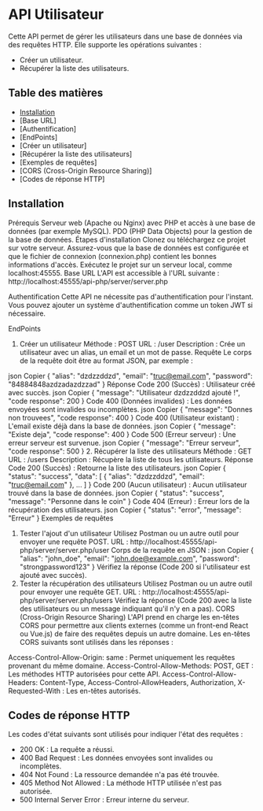 # API Utilisateur

Cette API permet de gérer les utilisateurs dans une base de données via des requêtes HTTP. Elle supporte les opérations suivantes :

- Créer un utilisateur.
- Récupérer la liste des utilisateurs.

## Table des matières

- [Installation](#installation)
- [Base URL]
- [Authentification]
- [EndPoints]
- [Créer un utilisateur]
- [Récupérer la liste des utilisateurs]
- [Exemples de requêtes]
- [CORS (Cross-Origin Resource Sharing)]
- [Codes de réponse HTTP]

## Installation

Prérequis
Serveur web (Apache ou Nginx) avec PHP et accès à une base de données (par exemple MySQL).
PDO (PHP Data Objects) pour la gestion de la base de données.
Étapes d'installation
Clonez ou téléchargez ce projet sur votre serveur.
Assurez-vous que la base de données est configurée et que le fichier de connexion (connexion.php) contient les bonnes informations d'accès.
Exécutez le projet sur un serveur local, comme localhost:45555.
Base URL
L'API est accessible à l'URL suivante :
http://localhost:45555/api-php/server/server.php

Authentification
Cette API ne nécessite pas d'authentification pour l'instant. Vous pouvez ajouter un système d'authentification comme un token JWT si nécessaire.

EndPoints

1. Créer un utilisateur
   Méthode : POST
   URL : /user
   Description : Crée un utilisateur avec un alias, un email et un mot de passe.
   Requête
   Le corps de la requête doit être au format JSON, par exemple :

json
Copier
{
"alias": "dzdzzddzd",
"email": "truc@email.com",
"password": "84884848azdzadazdzzad"
}
Réponse
Code 200 (Succès) : Utilisateur créé avec succès.
json
Copier
{
"message": "Utilisateur dzdzzddzd ajouté !",
"code response": 200
}
Code 400 (Données invalides) : Les données envoyées sont invalides ou incomplètes.
json
Copier
{
"message": "Donnes non trouvees",
"code response": 400
}
Code 400 (Utilisateur existant) : L'email existe déjà dans la base de données.
json
Copier
{
"message": "Existe deja",
"code response": 400
}
Code 500 (Erreur serveur) : Une erreur serveur est survenue.
json
Copier
{
"message": "Erreur serveur",
"code response": 500
} 2. Récupérer la liste des utilisateurs
Méthode : GET
URL : /users
Description : Récupère la liste de tous les utilisateurs.
Réponse
Code 200 (Succès) : Retourne la liste des utilisateurs.
json
Copier
{
"status": "success",
"data": [
{
"alias": "dzdzzddzd",
"email": "truc@email.com"
},
...
]
}
Code 200 (Aucun utilisateur) : Aucun utilisateur trouvé dans la base de données.
json
Copier
{
"status": "success",
"message": "Personne dans le coin"
}
Code 404 (Erreur) : Erreur lors de la récupération des utilisateurs.
json
Copier
{
"status": "error",
"message": "Erreur"
}
Exemples de requêtes

1. Tester l'ajout d'un utilisateur
   Utilisez Postman ou un autre outil pour envoyer une requête POST.
   URL : http://localhost:45555/api-php/server/server.php/user
   Corps de la requête en JSON :
   json
   Copier
   {
   "alias": "john_doe",
   "email": "john.doe@example.com",
   "password": "strongpassword123"
   }
   Vérifiez la réponse (Code 200 si l'utilisateur est ajouté avec succès).
2. Tester la récupération des utilisateurs
   Utilisez Postman ou un autre outil pour envoyer une requête GET.
   URL : http://localhost:45555/api-php/server/server.php/users
   Vérifiez la réponse (Code 200 avec la liste des utilisateurs ou un message indiquant qu'il n'y en a pas).
   CORS (Cross-Origin Resource Sharing)
   L'API prend en charge les en-têtes CORS pour permettre aux clients externes (comme un front-end React ou Vue.js) de faire des requêtes depuis un autre domaine. Les en-têtes CORS suivants sont utilisés dans les réponses :

Access-Control-Allow-Origin: same : Permet uniquement les requêtes provenant du même domaine.
Access-Control-Allow-Methods: POST, GET : Les méthodes HTTP autorisées pour cette API.
Access-Control-Allow-Headers: Content-Type, Access-Control-AllowHeaders, Authorization, X-Requested-With : Les en-têtes autorisés.

## Codes de réponse HTTP

Les codes d'état suivants sont utilisés pour indiquer l'état des requêtes :

- 200 OK : La requête a réussi.
- 400 Bad Request : Les données envoyées sont invalides ou incomplètes.
- 404 Not Found : La ressource demandée n'a pas été trouvée.
- 405 Method Not Allowed : La méthode HTTP utilisée n'est pas autorisée.
- 500 Internal Server Error : Erreur interne du serveur.
